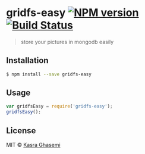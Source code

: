 # gridfs-easy [![NPM version](https://badge.fury.io/js/gridfs-easy.svg)](https://npmjs.org/package/gridfs-easy) [![Build Status](https://travis-ci.org/ghasemikasra39/gridfs-easy.svg?branch=master)](https://travis-ci.org/ghasemikasra39/gridfs-easy)

> store your pictures in mongodb easily

## Installation

```sh
$ npm install --save gridfs-easy
```

## Usage

```js
var gridfsEasy = require('gridfs-easy');
gridfsEasy();
```

## License

MIT © [Kasra Ghasemi](https://github.com/ghasemikasra39/gridfs-easy)
